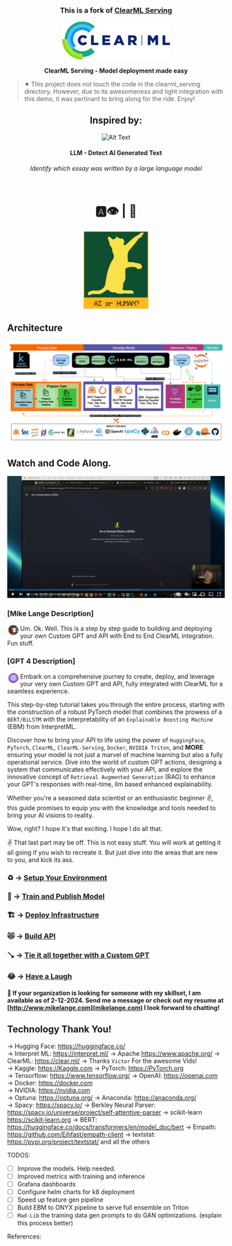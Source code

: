 
<div align="center">

### This is a fork of [ClearML Serving](https://github.com/allegroai/clearml-serving)

<a href="https://app.clear.ml"><img src="https://github.com/allegroai/clearml/blob/master/docs/clearml-logo.svg?raw=true" width="250px"></a>

**ClearML Serving - Model deployment made easy**
</div>

> &#10039; This project does not touch the code in the clearml_serving directory. However, due to its awesomeness and tight integration with this demo, it was pertinant to bring along for the ride. Enjoy!


<div align="center">

## Inspired by:
<img src="https://www.kaggle.com/static/images/site-logo.svg" width='200px' alt="Alt Text"/>

#### LLM - Detect AI Generated Text
*Identify which essay was written by a large language model*
</div>

<br>

<div align="center">

# 🅰👁️ | 🧬  

<img src="presentation/images/ai_human_logo.png" width='150px' alt="Meow"/>
</div>


## Architecture
<img src="presentation/images/ai_or_human_overview.drawio.png" alt="Alt Text"/>

## Watch and Code Along.
[![Watch the video](presentation/images/cover_image.png)](https://youtu.be/fv-MYQ5fVNc)
### [Mike Lange Description]
<img align="left" width="30" src="presentation/images/me.png" /> 
Um. Ok. Well. This is a step by step guide to building and deploying your own Custom GPT and API with End to End ClearML integration. Fun stuff.

### [GPT 4 Description]
<img align="left" width="30" src="presentation/images/gpt.png" /> 

Embark on a comprehensive journey to create, deploy, and leverage your very own Custom GPT and API, fully integrated with ClearML for a seamless experience. 

This step-by-step tutorial takes you through the entire process, starting with the construction of a robust PyTorch model that combines the prowess of a ``BERT/BiLSTM`` with the interpretability of an ``Explainable Boosting Machine`` (EBM) from InterpretML.

Discover how to bring your API to life using the power of ``HuggingFace``, ``PyTorch``, ``ClearML``, ``ClearML-Serving``, ``Docker``, ``NVIDIA Triton``, and **MORE** ensuring your model is not just a marvel of machine learning but also a fully operational service. Dive into the world of custom GPT actions, designing a system that communicates effectively with your API, and explore the innovative concept of ``Retrieval Augmented Generation`` (RAG) to enhance your GPT's responses with real-time, llm based enhanced explainability.

Whether you're a seasoned data scientist or an enthusiastic beginner &#9996;, this guide promises to equip you with the knowledge and tools needed to bring your AI visions to reality.

Wow, right? I hope it's that exciting. I hope I do all that. 

&#9996; That last part may be off. This is not easy stuff. You will work at getting it all going if you wish to recreate it. But just dive into the areas that are new to you, and kick its ass.  


### &#9851; &#8594; [Setup Your Environment](presentation/1.Setup.md) 
### 🚄 &#8594; [Train and Publish Model ](presentation/2.Train_Publish_Model.md) 

### 🏗 &#8594; [Deploy Infrastructure](presentation/3.Deploy_Infrastructure.md) 

### 😻 &#8594; [Build API](presentation/4.Build_Deploy_API.md) 

### 🪠 &#8594; [Tie it all together with a Custom GPT](presentation/5.Build_GPT.md)

### 😂 &#8594; [Have a Laugh](https://www.lifehack.org/articles/lifestyle/30-ways-add-fun-your-daily-routine.html)

#### 🤟 If your organization is looking for someone with my skillset, I am available as of 2-12-2024. Send me a message or check out my resume at [http://www.mikelange.com](mikelange.com) I look forward to chatting!
 
## Technology Thank You! 
&#8594; Hugging Face: https://huggingface.co/  
&#8594; Interpret ML: https://interpret.ml/ 
&#8594; Apache https://www.apache.org/ 
&#8594; ClearML: https://clear.ml/ 
&#8594; Thanks ``Victor`` For the awesome Vids!  
&#8594; Kaggle: https://Kaggle.com
&#8594; PyTorch: https://PyTorch.org  
&#8594; Tensorflow: https://www.tensorflow.org/
&#8594; OpenAI: https://openai.com   
&#8594; Docker: https://docker.com   
&#8594; NVIDIA: https://nvidia.com  
&#8594; Optuna: https://optuna.org/
&#8594; Anaconda: https://anaconda.org/  
&#8594; Spacy: https://spacy.io/
&#8594; Berkley Neural Parser: https://spacy.io/universe/project/self-attentive-parser
&#8594; scikit-learn https://scikit-learn.org
&#8594; BERT: https://huggingface.co/docs/transformers/en/model_doc/bert
&#8594; Empath: https://github.com/Ejhfast/empath-client
&#8594; textstat: https://pypi.org/project/textstat/
and all the others

TODOS: 
- [ ] Improve the models. Help needed.  
- [ ] Improved metrics with training and inference 
- [ ] Grafana dashboards 
- [ ] Configure helm charts for k8 deployment 
- [ ] Speed up feature gen pipeline 
- [ ] Build EBM to ONYX pipeline to serve full ensemble on Triton 
- [ ] ``Mad-Lib`` the training data gen prompts to do GAN optimizations. (explain this process better)

References: 

